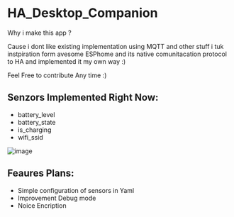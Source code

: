 # HA_Desktop_Companion
Why i make this app ? 

Cause i dont like existing implementation using MQTT and other stuff i tuk instpiration form avesome ESPhome and its native comunitacation protocol to HA and implemented it my own way :)

Feel Free to contribute Any time :)

## Senzors Implemented Right Now:
- battery_level
- battery_state
- is_charging
- wifi_ssid

![image](https://user-images.githubusercontent.com/22167469/184626954-f727a699-79cc-4345-9c32-ff6dd912937d.png)

## Feaures Plans:
- Simple configuration of sensors in Yaml
- Improvement Debug mode
- Noice Encription
